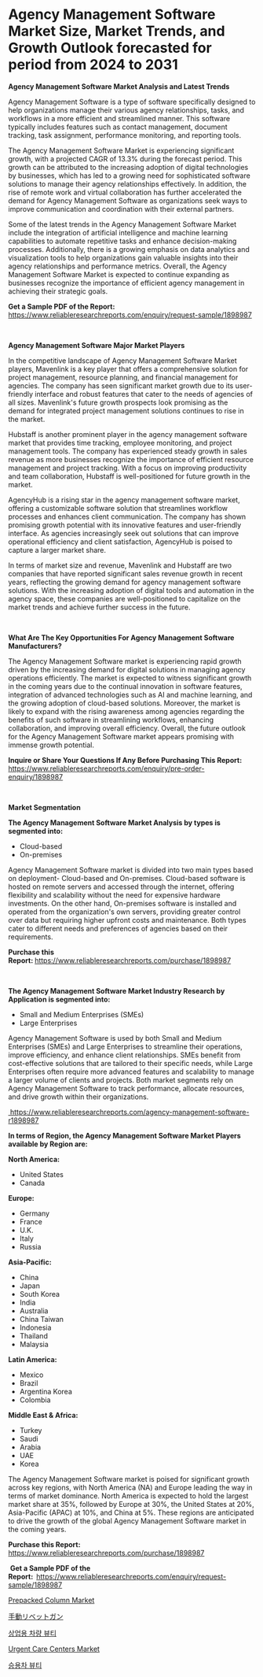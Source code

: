 <p><h1>Agency Management Software Market Size, Market Trends, and Growth Outlook forecasted for period from 2024 to 2031</h1></p><p><strong>Agency Management Software Market Analysis and Latest Trends</strong></p>
<p><p>Agency Management Software is a type of software specifically designed to help organizations manage their various agency relationships, tasks, and workflows in a more efficient and streamlined manner. This software typically includes features such as contact management, document tracking, task assignment, performance monitoring, and reporting tools.</p><p>The Agency Management Software Market is experiencing significant growth, with a projected CAGR of 13.3% during the forecast period. This growth can be attributed to the increasing adoption of digital technologies by businesses, which has led to a growing need for sophisticated software solutions to manage their agency relationships effectively. In addition, the rise of remote work and virtual collaboration has further accelerated the demand for Agency Management Software as organizations seek ways to improve communication and coordination with their external partners.</p><p>Some of the latest trends in the Agency Management Software Market include the integration of artificial intelligence and machine learning capabilities to automate repetitive tasks and enhance decision-making processes. Additionally, there is a growing emphasis on data analytics and visualization tools to help organizations gain valuable insights into their agency relationships and performance metrics. Overall, the Agency Management Software Market is expected to continue expanding as businesses recognize the importance of efficient agency management in achieving their strategic goals.</p></p>
<p><strong>Get a Sample PDF of the Report:&nbsp;</strong> <a href="https://www.reliableresearchreports.com/enquiry/request-sample/1898987">https://www.reliableresearchreports.com/enquiry/request-sample/1898987</a></p>
<p>&nbsp;</p>
<p><strong>Agency Management Software Major Market Players</strong></p>
<p><p>In the competitive landscape of Agency Management Software Market players, Mavenlink is a key player that offers a comprehensive solution for project management, resource planning, and financial management for agencies. The company has seen significant market growth due to its user-friendly interface and robust features that cater to the needs of agencies of all sizes. Mavenlink's future growth prospects look promising as the demand for integrated project management solutions continues to rise in the market.</p><p>Hubstaff is another prominent player in the agency management software market that provides time tracking, employee monitoring, and project management tools. The company has experienced steady growth in sales revenue as more businesses recognize the importance of efficient resource management and project tracking. With a focus on improving productivity and team collaboration, Hubstaff is well-positioned for future growth in the market.</p><p>AgencyHub is a rising star in the agency management software market, offering a customizable software solution that streamlines workflow processes and enhances client communication. The company has shown promising growth potential with its innovative features and user-friendly interface. As agencies increasingly seek out solutions that can improve operational efficiency and client satisfaction, AgencyHub is poised to capture a larger market share.</p><p>In terms of market size and revenue, Mavenlink and Hubstaff are two companies that have reported significant sales revenue growth in recent years, reflecting the growing demand for agency management software solutions. With the increasing adoption of digital tools and automation in the agency space, these companies are well-positioned to capitalize on the market trends and achieve further success in the future.</p></p>
<p>&nbsp;</p>
<p><strong>What Are The Key Opportunities For Agency Management Software Manufacturers?</strong></p>
<p><p>The Agency Management Software market is experiencing rapid growth driven by the increasing demand for digital solutions in managing agency operations efficiently. The market is expected to witness significant growth in the coming years due to the continual innovation in software features, integration of advanced technologies such as AI and machine learning, and the growing adoption of cloud-based solutions. Moreover, the market is likely to expand with the rising awareness among agencies regarding the benefits of such software in streamlining workflows, enhancing collaboration, and improving overall efficiency. Overall, the future outlook for the Agency Management Software market appears promising with immense growth potential.</p></p>
<p><strong>Inquire or Share Your Questions If Any Before Purchasing This Report:</strong> <a href="https://www.reliableresearchreports.com/enquiry/pre-order-enquiry/1898987">https://www.reliableresearchreports.com/enquiry/pre-order-enquiry/1898987</a></p>
<p>&nbsp;</p>
<p><strong>Market Segmentation</strong></p>
<p><strong>The Agency Management Software Market Analysis by types is segmented into:</strong></p>
<p><ul><li>Cloud-based</li><li>On-premises</li></ul></p>
<p><p>Agency Management Software market is divided into two main types based on deployment- Cloud-based and On-premises. Cloud-based software is hosted on remote servers and accessed through the internet, offering flexibility and scalability without the need for expensive hardware investments. On the other hand, On-premises software is installed and operated from the organization's own servers, providing greater control over data but requiring higher upfront costs and maintenance. Both types cater to different needs and preferences of agencies based on their requirements.</p></p>
<p><strong>Purchase this Report:&nbsp;</strong><a href="https://www.reliableresearchreports.com/purchase/1898987">https://www.reliableresearchreports.com/purchase/1898987</a></p>
<p>&nbsp;</p>
<p><strong>The Agency Management Software Market Industry Research by Application is segmented into:</strong></p>
<p><ul><li>Small and Medium Enterprises (SMEs)</li><li>Large Enterprises</li></ul></p>
<p><p>Agency Management Software is used by both Small and Medium Enterprises (SMEs) and Large Enterprises to streamline their operations, improve efficiency, and enhance client relationships. SMEs benefit from cost-effective solutions that are tailored to their specific needs, while Large Enterprises often require more advanced features and scalability to manage a larger volume of clients and projects. Both market segments rely on Agency Management Software to track performance, allocate resources, and drive growth within their organizations.</p></p>
<p><a href="https://www.reliableresearchreports.com/agency-management-software-r1898987">&nbsp;https://www.reliableresearchreports.com/agency-management-software-r1898987</a></p>
<p><strong>In terms of Region, the Agency Management Software Market Players available by Region are:</strong></p>
<p>
    <p> <strong> North America: </strong>
        <ul>
            <li>United States</li>
            <li>Canada</li>
        </ul>
        </p> 
    <p> <strong> Europe: </strong>
        <ul>
            <li>Germany</li>
            <li>France</li>
            <li>U.K.</li>
            <li>Italy</li>
            <li>Russia</li>
        </ul>
        </p> 
    <p> <strong> Asia-Pacific: </strong>
        <ul>
            <li>China</li>
            <li>Japan</li>
            <li>South Korea</li>
            <li>India</li>
            <li>Australia</li>
            <li>China Taiwan</li>
            <li>Indonesia</li>
            <li>Thailand</li>
            <li>Malaysia</li>
        </ul>
        </p> 
    <p> <strong> Latin America: </strong>
        <ul>
            <li>Mexico</li>
            <li>Brazil</li>
            <li>Argentina Korea</li>
            <li>Colombia</li>
        </ul>
        </p> 
    <p> <strong> Middle East & Africa: </strong>
        <ul>
            <li>Turkey</li>
            <li>Saudi</li>
            <li>Arabia</li>
            <li>UAE</li>
            <li>Korea</li>
        </ul>
    </p>
    </p>
<p><p>The Agency Management Software market is poised for significant growth across key regions, with North America (NA) and Europe leading the way in terms of market dominance. North America is expected to hold the largest market share at 35%, followed by Europe at 30%, the United States at 20%, Asia-Pacific (APAC) at 10%, and China at 5%. These regions are anticipated to drive the growth of the global Agency Management Software market in the coming years.</p></p>
<p><strong>Purchase this Report: </strong><a href="https://www.reliableresearchreports.com/purchase/1898987">https://www.reliableresearchreports.com/purchase/1898987</a></p>
<p>&nbsp;<strong>Get a Sample PDF of the Report:&nbsp;&nbsp;</strong><a href="https://www.reliableresearchreports.com/enquiry/request-sample/1898987">https://www.reliableresearchreports.com/enquiry/request-sample/1898987</a></p>
<p><strong></strong></p>
<p><p><a href="https://medium.com/@clairedivash14/prepacked-column-market-size-share-analysis-growth-trends-forecasts-2024-2031-9620120ef820">Prepacked Column Market</a></p><p><a href="https://github.com/NikitaBruen/Market-Research-Report-List-2/blob/main/888356868458.md">手動リベットガン</a></p><p><a href="https://github.com/fernandotryO5lson96765/Market-Research-Report-List-3/blob/main/756249485506.md">상업용 차량 뷰티</a></p><p><a href="https://github.com/WillieWoodard/Market-Research-Report-List-6/blob/main/urgent-care-centers-market.md">Urgent Care Centers Market</a></p><p><a href="https://github.com/CliftonFisher9067/Market-Research-Report-List-3/blob/main/532564385505.md">승용차 뷰티</a></p></p>